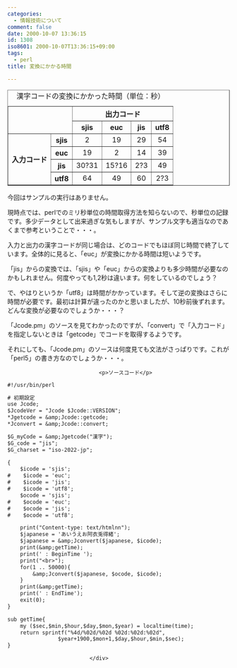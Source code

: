 ```yaml
---
categories:
  - 情報技術について
comment: false
date: 2000-10-07 13:36:15
id: 1308
iso8601: 2000-10-07T13:36:15+09:00
tags:
  - perl
title: 変換にかかる時間

---
```


<div class="entry-body">
                                 <table border="1" width="80%" summary="漢字コードの種類と、変換にかかる秒数の相関関係"><caption>漢字コードの変換にかかった時間（単位：秒）</caption><tr><th colspan="2" rowspan="2"><br /></th><th colspan="4">出力コード</th></tr><tr><th lang="en" xml:lang="en">sjis</th><th lang="en" xml:lang="en">euc</th><th lang="en" xml:lang="en">jis</th><th lang="en" xml:lang="en">utf8</th></tr><tr><th rowspan="4">入力コード</th><th lang="en" xml:lang="en">sjis</th><td align="center">2</td><td align="center">19</td><td align="center">29</td><td align="center">54</td></tr><tr><th lang="en" xml:lang="en">euc</th><td align="center">19</td><td align="center">2</td><td align="center">14</td><td align="center">39</td></tr><tr><th lang="en" xml:lang="en">jis</th><td align="center">30?31</td><td align="center">15?16</td><td align="center">2?3</td><td align="center">49</td></tr><tr><th lang="en" xml:lang="en">utf8</th><td align="center">64</td><td align="center">49</td><td align="center">60</td><td align="center">2?3</td></tr></table><p>今回はサンプルの実行はありません。 </p>

<p>現時点では、perlでのミリ秒単位の時間取得方法を知らないので、秒単位の記録です。多少データとして出来過ぎな気もしますが、サンプル文字も適当なのであくまで参考ということで・・・。 </p>

<p>入力と出力の漢字コードが同じ場合は、どのコードでもほぼ同じ時間で終了しています。全体的に見ると、「euc」が変換にかかる時間は短いようです。 </p>

<p>「jis」からの変換では、「sjis」や「euc」からの変換よりも多少時間が必要なのかもしれません。何度やっても1,2秒は違います。何をしているのでしょう？ </p>

<p>で、やはりというか「utf8」は時間がかかっています。そして逆の変換はさらに時間が必要です。最初は計算が違ったのかと思いましたが、10秒前後ずれます。どんな変換が必要なのでしょうか・・・？ </p>

<p>「Jcode.pm」のソースを見てわかったのですが、「convert」で「入力コード」を指定しないときは「getcode」でコードを取得するようです。 </p>

<p>それにしても、「Jcode.pm」のソースは何度見ても文法がさっぱりです。これが「perl5」の書き方なのでしょうか・・・。</p>
                              
                                 <p>ソースコード</p>

```default
#!/usr/bin/perl

# 初期設定
use Jcode;
$JcodeVer = "Jcode $Jcode::VERSION";
*Jgetcode = &amp;Jcode::getcode;
*Jconvert = &amp;Jcode::convert;

$G_myCode = &amp;Jgetcode("漢字");
$G_code = "jis";
$G_charset = "iso-2022-jp";

{
    $icode = 'sjis';
#    $icode = 'euc';
#    $icode = 'jis';
#    $icode = 'utf8';
    $ocode = 'sjis';
#    $ocode = 'euc';
#    $ocode = 'jis';
#    $ocode = 'utf8';

    print("Content-type: text/htmlnn");
    $japanese = 'あいうえお阿衣兎得緒';
    $japanese = &amp;Jconvert($japanese, $icode);
    print(&amp;getTime);
    print(' : BeginTime ');
    print("<br>");
    for(1 .. 50000){
        &amp;Jconvert($japanese, $ocode, $icode);
    }
    print(&amp;getTime);
    print(' : EndTime');
    exit(0);
}

sub getTime{
    my ($sec,$min,$hour,$day,$mon,$year) = localtime(time);
    return sprintf("%4d/%02d/%02d %02d:%02d:%02d",
                $year+1900,$mon+1,$day,$hour,$min,$sec);
}
```
                              </div>
    	